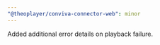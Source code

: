 ```yaml
---
"@theoplayer/conviva-connector-web": minor
---
```


Added additional error details on playback failure.
